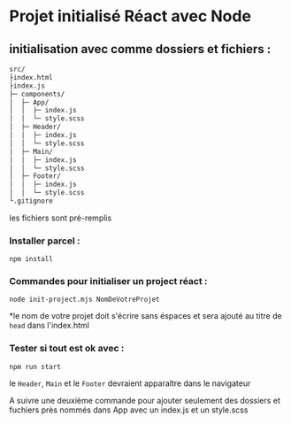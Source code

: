 # Projet initialisé Réact avec Node


## initialisation avec comme dossiers et fichiers :
```txt
src/
├index.html
├index.js
├─ components/
│  ├─ App/
│  │  ├─ index.js
│  │  └─ style.scss 
│  ├─ Header/
│  │  ├─ index.js
│  │  └─ style.scss 
│  ├─ Main/
│  │  ├─ index.js
│  │  └─ style.scss 
│  ├─ Footer/
│  │  ├─ index.js
│  │  └─ style.scss 
└.gitignore
```


les fichiers sont pré-remplis 

### Installer parcel :

``npm install``

### Commandes pour initialiser un project réact : 

``node init-project.mjs NomDeVotreProjet``

*le nom de votre projet doit s'écrire sans éspaces et sera ajouté au titre de ``head`` dans l'index.html

### Tester si tout est ok avec : 

``npm run start``

le `Header`, `Main` et le `Footer` devraient apparaître dans le navigateur

A suivre une deuxième commande pour ajouter seulement des dossiers et fuchiers près nommés dans App avec un index.js et un style.scss
